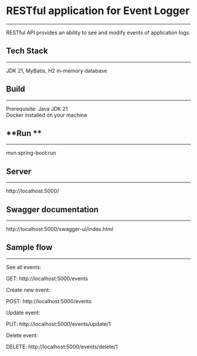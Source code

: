 # RESTful application for Event Logger

---

RESTful API provides an ability to see and modify events of application logs.

## **Tech Stack**

---

JDK 21, MyBatis, H2 in-memory database

## **Build**

---

Prerequisite: Java JDK 21  
Docker installed on your machine

## **Run **

---
 
mvn spring-boot:run

## **Server**

---

http://localhost:5000/

## **Swagger documentation**

---

http://localhost:5000/swagger-ui/index.html

## **Sample flow**

---

See all events:

GET: http://localhost:5000/events

Create new event:

POST: http://localhost:5000/events

Update event:

PUT: http://localhost:5000/events/update/1

Delete event:

DELETE: http://localhost:5000/events/delete/1
